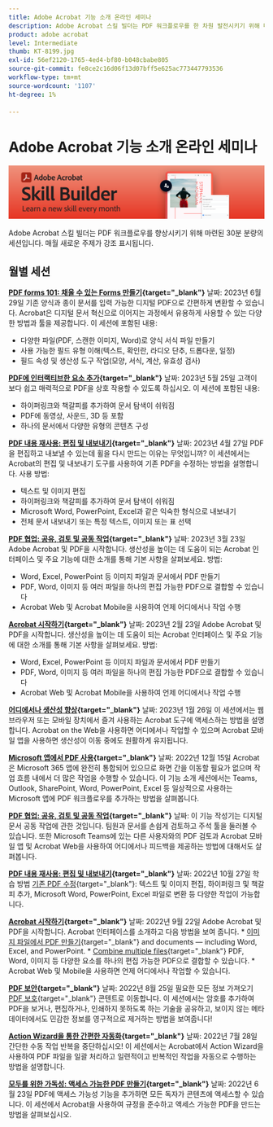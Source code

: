 ```yaml
---
title: Adobe Acrobat 기능 소개 온라인 세미나
description: Adobe Acrobat 스킬 빌더는 PDF 워크플로우를 한 차원 발전시키기 위해 마련된 30분 분량의 세션입니다
product: adobe acrobat
level: Intermediate
thumb: KT-8199.jpg
exl-id: 56ef2120-1765-4ed4-bf80-b048cbabe805
source-git-commit: fe8ce2c16d06f13d07bff5e625ac773447793536
workflow-type: tm+mt
source-wordcount: '1107'
ht-degree: 1%

---
```


# Adobe Acrobat 기능 소개 온라인 세미나

![Acrobat 기능 소개 이미지](../assets/sbacrobatwebinars.png)

Adobe Acrobat 스킬 빌더는 PDF 워크플로우를 향상시키기 위해 마련된 30분 분량의 세션입니다. 매월 새로운 주제가 강조 표시됩니다.

## 월별 세션

**[PDF forms 101: 채울 수 있는 Forms 만들기](https://adobe-acrobat-skill-builder.joinus.adobeevents.com/attendease/networking/experience/795f4bc7-db42-4022-a624-8a53c51174c6/9d685d0f-4a5b-4236-a1ef-081d1403fb41){target="_blank"}**
날짜: 2023년 6월 29일 기존 양식과 종이 문서를 입력 가능한 디지털 PDF으로 간편하게 변환할 수 있습니다. Acrobat은 디지털 문서 혁신으로 이어지는 과정에서 유용하게 사용할 수 있는 다양한 방법과 툴을 제공합니다. 이 세션에 포함된 내용:

* 다양한 파일(PDF, 스캔한 이미지, Word)로 양식 서식 파일 만들기
* 사용 가능한 필드 유형 이해(텍스트, 확인란, 라디오 단추, 드롭다운, 일정)
* 필드 속성 및 생산성 도구 작업(모양, 서식, 계산, 유효성 검사)

**[PDF에 인터랙티브한 요소 추가](https://adobe-acrobat-skill-builder.joinus.adobeevents.com/attendease/networking/experience/4ff4d607-8c9f-47dd-ac4f-3b351a0a0fe3/2eb92255-d963-4ff7-b278-2a95a11db755){target="_blank"}**
날짜: 2023년 5월 25일 고객이 보다 쉽고 매력적으로 PDF을 상호 작용할 수 있도록 하십시오. 이 세션에 포함된 내용:

* 하이퍼링크와 책갈피를 추가하여 문서 탐색이 쉬워짐
* PDF에 동영상, 사운드, 3D 등 포함
* 하나의 문서에서 다양한 유형의 콘텐츠 구성

**[PDF 내용 재사용: 편집 및 내보내기](https://adobe-acrobat-skill-builder.joinus.adobeevents.com/attendease/networking/experience/aac3b9af-7d54-4ea5-a6fa-61bc7acea87f/8d7341ee-ff0f-492a-b3fd-935bd11d4ed0){target="_blank"}**
날짜: 2023년 4월 27일 PDF을 편집하고 내보낼 수 있는데 휠을 다시 만드는 이유는 무엇입니까? 이 세션에서는 Acrobat의 편집 및 내보내기 도구를 사용하여 기존 PDF을 수정하는 방법을 설명합니다. 사용 방법:

* 텍스트 및 이미지 편집
* 하이퍼링크와 책갈피를 추가하여 문서 탐색이 쉬워짐
* Microsoft Word, PowerPoint, Excel과 같은 익숙한 형식으로 내보내기
* 전체 문서 내보내기 또는 특정 텍스트, 이미지 또는 표 선택

**[PDF 협업: 공유, 검토 및 공동 작업](https://adobe-acrobat-skill-builder.joinus.adobeevents.com/attendease/networking/experience/0ef4709b-0a04-418e-a185-7efdd676c2dd/6a95bece-6f24-46f5-a17f-b408464281be){target="_blank"}**
날짜: 2023년 3월 23일 Adobe Acrobat 및 PDF을 시작합니다. 생산성을 높이는 데 도움이 되는 Acrobat 인터페이스 및 주요 기능에 대한 소개를 통해 기본 사항을 살펴보세요. 방법:

* Word, Excel, PowerPoint 등 이미지 파일과 문서에서 PDF 만들기
* PDF, Word, 이미지 등 여러 파일을 하나의 편집 가능한 PDF으로 결합할 수 있습니다
* Acrobat Web 및 Acrobat Mobile을 사용하여 언제 어디에서나 작업 수행

**[Acrobat 시작하기](https://adobe-acrobat-skill-builder.joinus.adobeevents.com/attendease/networking/experience/5d8acc24-47a1-4db8-b419-8587bfb12708/fe8ec392-f29a-4e25-b7a3-61f48eea45ab){target="_blank"}**
날짜: 2023년 2월 23일 Adobe Acrobat 및 PDF을 시작합니다. 생산성을 높이는 데 도움이 되는 Acrobat 인터페이스 및 주요 기능에 대한 소개를 통해 기본 사항을 살펴보세요. 방법:

* Word, Excel, PowerPoint 등 이미지 파일과 문서에서 PDF 만들기
* PDF, Word, 이미지 등 여러 파일을 하나의 편집 가능한 PDF으로 결합할 수 있습니다
* Acrobat Web 및 Acrobat Mobile을 사용하여 언제 어디에서나 작업 수행

**[어디에서나 생산성 향상](https://adobe-acrobat-skill-builder.joinus.adobeevents.com/attendease/networking/experience/9ab6c7a2-5ca2-4670-9a33-2ac11a1cb542/0b591876-aeae-45af-b41a-07a8326043f2){target="_blank"}**
날짜: 2023년 1월 26일 이 세션에서는 웹 브라우저 또는 모바일 장치에서 즐겨 사용하는 Acrobat 도구에 액세스하는 방법을 설명합니다. Acrobat on the Web을 사용하면 어디에서나 작업할 수 있으며 Acrobat 모바일 앱을 사용하면 생산성이 이동 중에도 원활하게 유지됩니다.

**[Microsoft 앱에서 PDF 사용](https://adobe-acrobat-skill-builder.joinus.adobeevents.com/attendease/networking/experience/f7e3961b-e322-4253-bfa4-ff1957a08d99/c1111644-e958-41bf-ad6e-dffafafa7fa0){target="_blank"}**
날짜: 2022년 12월 15일 Acrobat은 Microsoft 365 앱에 완전히 통합되어 있으므로 화면 간을 이동할 필요가 없으며 작업 흐름 내에서 더 많은 작업을 수행할 수 있습니다. 이 기능 소개 세션에서는 Teams, Outlook, SharePoint, Word, PowerPoint, Excel 등 일상적으로 사용하는 Microsoft 앱에 PDF 워크플로우를 추가하는 방법을 살펴봅니다.

**[PDF 협업: 공유, 검토 및 공동 작업](https://adobe-acrobat-skill-builder.joinus.adobeevents.com/attendease/networking/experience/d1eb8544-6268-4855-8500-2370b1e68045/0dd92858-0587-49f4-be60-8d48c140ef39){target="_blank"}**
날짜: 이 기능 작성기는 디지털 문서 공동 작업에 관한 것입니다. 팀원과 문서를 손쉽게 검토하고 주석 툴을 둘러볼 수 있습니다. 또한 Microsoft Teams에 있는 다른 사용자와의 PDF 검토과 Acrobat 모바일 앱 및 Acrobat Web을 사용하여 어디에서나 피드백을 제공하는 방법에 대해서도 살펴봅니다.

**[PDF 내용 재사용: 편집 및 내보내기](https://adobe-acrobat-skill-builder.joinus.adobeevents.com/attendease/networking/experience/68a9bbf2-91ca-40f0-baa1-812dd0730e0b/48c2399c-7392-4d7d-ba51-f623dead313a){target="_blank"}**
날짜: 2022년 10월 27일 학습 방법 [기존 PDF 수정](https://www.adobe.com/acrobat/online/pdf-editor.html){target="_blank"}: 텍스트 및 이미지 편집, 하이퍼링크 및 책갈피 추가, Microsoft Word, PowerPoint, Excel 파일로 변환 등 다양한 작업이 가능합니다.

**[Acrobat 시작하기](https://adobe-acrobat-skill-builder.joinus.adobeevents.com/attendease/networking/experience/360c9159-3f6f-47ae-8320-d0ad391883e1/e54db15b-af50-40ff-a274-6e927a22c6e7){target="_blank"}**
날짜: 2022년 9월 22일 Adobe Acrobat 및 PDF을 시작합니다. Acrobat 인터페이스를 소개하고 다음 방법을 보여 줍니다. * [이미지 파일에서 PDF 만들기](https://www.adobe.com/kr/acrobat/online/convert-pdf.html){target="_blank"} and documents — including Word, Excel, and PowerPoint. * [Combine multiple files](https://www.adobe.com/kr/acrobat/online/merge-pdf.html){target="_blank"} PDF, Word, 이미지 등 다양한 요소를 하나의 편집 가능한 PDF으로 결합할 수 있습니다. * Acrobat Web 및 Mobile을 사용하면 언제 어디에서나 작업할 수 있습니다.

**[PDF 보안](https://adobe-acrobat-skill-builder.joinus.adobeevents.com/attendease/networking/experience/ad3778d2-f2c3-4966-98ed-8b1bb90e4b2b/180ad785-1b5b-4c80-80ab-1df345f082ff){target="_blank"}**
날짜: 2022년 8월 25일 필요한 모든 정보 가져오기 [PDF 보호](https://www.adobe.com/acrobat/online/password-protect-pdf.html){target="_blank"} 콘텐트로 이동합니다. 이 세션에서는 암호를 추가하여 PDF을 보거나, 편집하거나, 인쇄하지 못하도록 하는 기술을 공유하고, 보이지 않는 메타데이터에서도 민감한 정보를 영구적으로 제거하는 방법을 보여줍니다!

**[Action Wizard을 통한 간편한 자동화](https://adobe-acrobat-skill-builder.joinus.adobeevents.com/attendease/networking/experience/45ef14f7-e5e4-4fe0-ba26-905adac092a2/24bf421e-f489-47dc-a5a4-d8d70858348c){target="_blank"}**
날짜: 2022년 7월 28일 간단한 수동 작업 반복을 중단하십시오! 이 세션에서는 Acrobat에서 Action Wizard을 사용하여 PDF 파일을 일괄 처리하고 일련적이고 반복적인 작업을 자동으로 수행하는 방법을 설명합니다.

**[모두를 위한 가독성: 액세스 가능한 PDF 만들기](https://adobe-acrobat-skill-builder.joinus.adobeevents.com/attendease/networking/experience/18c111bd-9c63-4636-a4fd-8dc045a20423/8484f6c9-e2c9-4e1c-8d03-c2ca1d4db77c){target="_blank"}**
날짜: 2022년 6월 23일 PDF에 액세스 가능성 기능을 추가하면 모든 독자가 콘텐츠에 액세스할 수 있습니다. 이 세션에서 Acrobat을 사용하여 규정을 준수하고 액세스 가능한 PDF을 만드는 방법을 살펴보십시오.